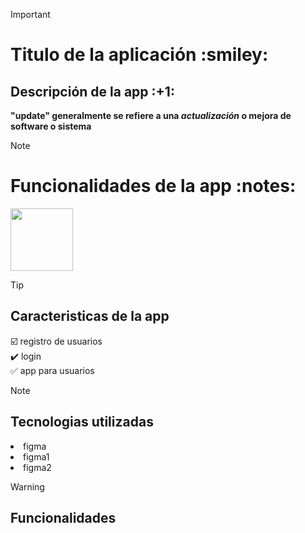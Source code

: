 >[!Important]
><h1>Titulo de la aplicación :smiley:</h1>

<h2>Descripción de la app :+1:</h2>
<b>"update" generalmente se refiere a una <i>actualización</i> o mejora de software o sistema</b>

>[!Note]
><h1>Funcionalidades de la app :notes:</h1>
<img src="https://github.com/user-attachments/assets/91c5e5de-a2f9-4199-a968-28cb3cb0eaf9" width="100">


>[!Tip]
><h2>Caracteristicas de la app</h2>
☑️ registro de usuarios<br>
✔️ login<br>
✅ app para usuarios

>[!Note]
><h2>Tecnologias utilizadas</h2>
<u1>
 <li>figma</li>
 <li>figma1</li>
 <li>figma2</li>
</u1>

>[!Warning]
><h2>Funcionalidades</h2>
